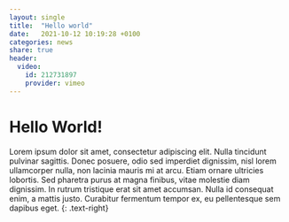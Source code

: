```yaml
---
layout: single
title:  "Hello world"
date:   2021-10-12 10:19:28 +0100
categories: news
share: true
header:
  video:
    id: 212731897
    provider: vimeo
---
```


# Hello World!

Lorem ipsum dolor sit amet, consectetur adipiscing elit. Nulla tincidunt pulvinar sagittis. Donec posuere, odio sed imperdiet dignissim, nisl lorem ullamcorper nulla, non lacinia mauris mi at arcu. Etiam ornare ultricies lobortis. Sed pharetra purus at magna finibus, vitae molestie diam dignissim. In rutrum tristique erat sit amet accumsan. Nulla id consequat enim, a mattis justo. Curabitur fermentum tempor ex, eu pellentesque sem dapibus eget.
{: .text-right}